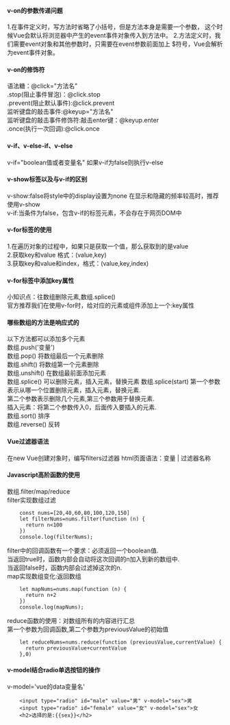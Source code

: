 #### v-on的参数传递问题
1.在事件定义时，写方法时省略了小括号，但是方法本身是需要一个参数，
这个时候Vue会默认将浏览器中产生的event事件对象传入到方法中。
2.方法定义时，我们需要event对象和其他参数时，只需要在event参数前面加上
$符号，Vue会解析为event事件对象。
#### v-on的修饰符
语法糖：@click="方法名" <br>
.stop(阻止事件冒泡)：@click.stop <br>
.prevent(阻止默认事件):@click.prevent <br>
监听键盘的敲击事件:@keyup="方法名" <br>
监听键盘的敲击事件修饰符:敲击enter键：@keyup.enter <br>
.once(执行一次回调):@click.once <br>
#### v-if、v-else-if、v-else
v-if="boolean值或者变量名"
如果v-if为false则执行v-else
#### v-show标签以及与v-if的区别
v-show:false将style中的display设置为none 
在显示和隐藏的频率较高时，推荐使用v-show<br>
v-if:当条件为false，包含v-if的标签元素，不会存在于网页DOM中
#### v-for标签的使用
1.在遍历对象的过程中，如果只是获取一个值，那么获取到的是value <br>
2.获取key和value 格式：(value,key)  <br>
3.获取key和value和index，格式：(value,key,index) <br>
 #### v-for标签中添加key属性
 小知识点：往数组删除元素,数组.splice() <br>
 官方推荐我们在使用v-for时，给对应的元素或组件添加上一个:key属性 <br>
 #### 哪些数组的方法是响应式的
以下方法都可以添加多个元素 <br>
数组.push('变量') <br>
数组.pop()   将数组最后一个元素删除 <br>
数组.shift()  将数组第一个元素删除 <br>
数组.unshift()  在数组最前面添加元素 <br>
数组.splice() 可以删除元素，插入元素，替换元素
数组.splice(start) 第一个参数表示从哪一个位置删除元素，插入元素，替换元素.<br>
第二个参数表示删除几个元素,第三个参数用于替换元素.<br>
插入元素：将第二个参数传入0，后面传入要插入的元素.<br>
数组.sort() 排序<br>
数组.reverse() 反转<br>
#### Vue过滤器语法
在new Vue创建对象时，编写filters过滤器
html页面语法：变量 | 过滤器名称
#### Javascript高阶函数的使用
数组.filter/map/reduce<br>
filter实现数组过滤
```
    const nums=[20,40,60,80,100,120,150]
    let filterNums=nums.filter(function (n) {
      return n<100
    })
    console.log(filterNums);
```
filter中的回调函数有一个要求：必须返回一个boolean值.<br>
当返回true时，函数内部会自动将这次回调的n加入到新的数组中.<br>
当返回false时，函数内部会过滤掉这次的n.<br> 
map实现数组变化:返回数组
```
    let mapNums=nums.map(function (n) {
      return n+2
    })
    console.log(mapNums);
```
reduce函数的使用：对数组所有的内容进行汇总<br>
第一个参数为回调函数,第二个参数为previousValue的初始值
```
    let reduceNums=nums.reduce(function (previousValue,currentValue) {
      return previousValue+currentValue
    },0)
```
#### v-model结合radio单选按钮的操作
v-model='vue的data变量名'
```
    <input type="radio" id="male" value="男" v-model="sex">男
    <input type="radio" id="female" value="女" v-model="sex">女
    <h2>选择的是:{{sex}}</h2>
```
